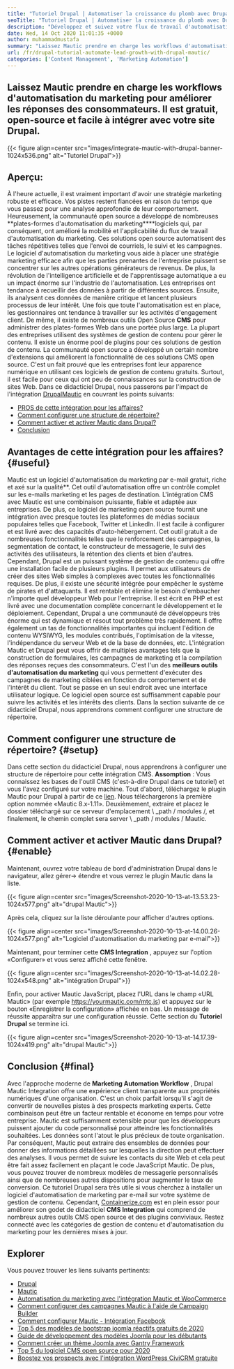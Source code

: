 ```yaml
---
title: "Tutoriel Drupal | Automatiser la croissance du plomb avec Drupal & Mautic '" 
seoTitle: "Tutoriel Drupal | Automatiser la croissance du plomb avec Drupal et Mautic" 
description: "Développez et suivez votre flux de travail d'automatisation du marketing à l'aide de l'intégration de Drupal Mautic. Suivez ce tutoriel Drupal pour apprendre les étapes d'intégration." 
date: Wed, 14 Oct 2020 11:01:35 +0000
author: muhammadmustafa
summary: "Laissez Mautic prendre en charge les workflows d'automatisation du marketing pour améliorer les réponses des consommateurs. Il est gratuit, open-source et facile à intégrer avec votre site Drupal." 
url: /fr/drupal-tutorial-automate-lead-growth-with-drupal-mautic/
categories: ['Content Management', 'Marketing Automation']
---
```


## Laissez Mautic prendre en charge les workflows d'automatisation du marketing pour améliorer les réponses des consommateurs. Il est gratuit, open-source et facile à intégrer avec votre site Drupal.

{{< figure align=center src="images/integrate-mautic-with-drupal-banner-1024x536.png" alt="Tutoriel Drupal">}}


## Aperçu:
À l'heure actuelle, il est vraiment important d'avoir une stratégie marketing robuste et efficace. Vos pistes restent fiancées en raison du temps que vous passez pour une analyse approfondie de leur comportement. Heureusement, la communauté open source a développé de nombreuses **plates-formes d'automatisation du marketing****logiciels qui, par conséquent, ont amélioré la mobilité et l'applicabilité du flux de travail d'automatisation du marketing. Ces solutions open source automatisent des tâches répétitives telles que l'envoi de courriels, le suivi et les campagnes. Le logiciel d'automatisation du marketing vous aide à placer une stratégie marketing efficace afin que les parties prenantes de l'entreprise puissent se concentrer sur les autres opérations générateurs de revenus. De plus, la révolution de l'intelligence artificielle et de l'apprentissage automatique a eu un impact énorme sur l'industrie de l'automatisation. Les entreprises ont tendance à recueillir des données à partir de différentes sources. Ensuite, ils analysent ces données de manière critique et lancent plusieurs processus de leur intérêt. Une fois que toute l'automatisation est en place, les gestionnaires ont tendance à travailler sur les activités d'engagement client.
De même, il existe de nombreux outils Open Source **CMS** pour administrer des plates-formes Web dans une portée plus large. La plupart des entreprises utilisent des systèmes de gestion de contenu pour gérer le contenu. Il existe un énorme pool de plugins pour ces solutions de gestion de contenu. La communauté open source a développé un certain nombre d'extensions qui améliorent la fonctionnalité de ces solutions CMS open source. C'est un fait prouvé que les entreprises font leur apparence numérique en utilisant ces logiciels de gestion de contenu gratuits. Surtout, il est facile pour ceux qui ont peu de connaissances sur la construction de sites Web. Dans ce didacticiel Drupal, nous passerons par l'impact de l'intégration [Drupal][2][Mautic][1] en couvrant les points suivants:
  * [PROS de cette intégration pour les affaires?][3]
  * [Comment configurer une structure de répertoire?][4]
  * [Comment activer et activer Mautic dans Drupal?][5]
  * [Conclusion][6]

## Avantages de cette intégration pour les affaires? {#useful}

Mautic est un logiciel d'automatisation du marketing par e-mail gratuit, riche et axé sur la qualité**. Cet outil d'automatisation offre un contrôle complet sur les e-mails marketing et les pages de destination. L'intégration CMS avec Mautic est une combinaison puissante, fiable et adaptée aux entreprises. De plus, ce logiciel de marketing open source fournit une intégration avec presque toutes les plateformes de médias sociaux populaires telles que Facebook, Twitter et LinkedIn. Il est facile à configurer et est livré avec des capacités d'auto-hébergement. Cet outil gratuit a de nombreuses fonctionnalités telles que le renforcement des campagnes, la segmentation de contact, le constructeur de messagerie, le suivi des activités des utilisateurs, la rétention des clients et bien d'autres. Cependant, Drupal est un puissant système de gestion de contenu qui offre une installation facile de plusieurs plugins. Il permet aux utilisateurs de créer des sites Web simples à complexes avec toutes les fonctionnalités requises. De plus, il existe une sécurité intégrée pour empêcher le système de pirates et d'attaquants. Il est rentable et élimine le besoin d'embaucher n'importe quel développeur Web pour l'entreprise.
Il est écrit en PHP et est livré avec une documentation complète concernant le développement et le déploiement. Cependant, Drupal a une communauté de développeurs très énorme qui est dynamique et résout tout problème très rapidement. Il offre également un tas de fonctionnalités importantes qui incluent l'édition de contenu WYSIWYG, les modules contribués, l'optimisation de la vitesse, l'indépendance du serveur Web et de la base de données, etc. L'intégration Mautic et Drupal peut vous offrir de multiples avantages tels que la construction de formulaires, les campagnes de marketing et la compilation des réponses reçues des consommateurs. C'est l'un des **meilleurs outils d'automatisation du marketing** qui vous permettent d'exécuter des campagnes de marketing ciblées en fonction du comportement et de l'intérêt du client. Tout se passe en un seul endroit avec une interface utilisateur logique. Ce logiciel open source est suffisamment capable pour suivre les activités et les intérêts des clients. Dans la section suivante de ce didacticiel Drupal, nous apprendrons comment configurer une structure de répertoire.

## Comment configurer une structure de répertoire? {#setup}

Dans cette section du didacticiel Drupal, nous apprendrons à configurer une structure de répertoire pour cette intégration CMS.
**Assomption** : Vous connaissez les bases de l'outil CMS (c'est-à-dire Drupal dans ce tutoriel) et vous l'avez configuré sur votre machine.
Tout d'abord, téléchargez le plugin Mautic pour Drupal à partir de ce [lien][7]. Nous téléchargerons la première option nommée «Mautic 8.x-1.11».
Deuxièmement, extraire et placez le dossier téléchargé sur ce serveur d'emplacement \ _path / modules /, et finalement, le chemin complet sera server \ _path / modules / Mautic.

## Comment activer et activer Mautic dans Drupal? {#enable}

Maintenant, ouvrez votre tableau de bord d'administration Drupal dans le navigateur, allez gérer-> étendre et vous verrez le plugin Mautic dans la liste.

{{< figure align=center src="images/Screenshot-2020-10-13-at-13.53.23-1024x577.png" alt="drupal Mautic">}}

Après cela, cliquez sur la liste déroulante pour afficher d'autres options.

{{< figure align=center src="images/Screenshot-2020-10-13-at-14.00.26-1024x577.png" alt="Logiciel d'automatisation du marketing par e-mail">}}

Maintenant, pour terminer cette **CMS Integration** , appuyez sur l'option «Configurer» et vous serez affiché cette fenêtre.

{{< figure align=center src="images/Screenshot-2020-10-13-at-14.02.28-1024x548.png" alt="intégration Drupal">}}

Enfin, pour activer Mautic JavaScript, placez l'URL dans le champ «URL Mautic» (par exemple https://yourmautic.com/mtc.js) et appuyez sur le bouton «Enregistrer la configuration» affichée en bas. Un message de réussite apparaîtra sur une configuration réussie. Cette section du **Tutoriel Drupal** se termine ici.

{{< figure align=center src="images/Screenshot-2020-10-13-at-14.17.39-1024x419.png" alt="drupal Mautic">}}


## Conclusion  {#final}

Avec l'approche moderne de **Marketing Automation Workflow** , Drupal Mautic Integration offre une expérience client transparente aux propriétés numériques d'une organisation. C'est un choix parfait lorsqu'il s'agit de convertir de nouvelles pistes à des prospects marketing experts. Cette combinaison peut être un facteur rentable et économe en temps pour votre entreprise. Mautic est suffisamment extensible pour que les développeurs puissent ajouter du code personnalisé pour atteindre les fonctionnalités souhaitées. Les données sont l'atout le plus précieux de toute organisation. Par conséquent, Mautic peut extraire des ensembles de données pour donner des informations détaillées sur lesquelles la direction peut effectuer des analyses. Il vous permet de suivre les contacts du site Web et cela peut être fait assez facilement en plaçant le code JavaScript Mautic. De plus, vous pouvez trouver de nombreux modèles de messagerie personnalisés ainsi que de nombreuses autres dispositions pour augmenter le taux de conversion.
Ce tutoriel Drupal sera très utile si vous cherchez à installer un logiciel d'automatisation de marketing par e-mail sur votre système de gestion de contenu. Cependant, [Containerize.com][8] est en plein essor pour améliorer son godet de didacticiel **CMS Integration** qui comprend de nombreux autres outils CMS open source et des plugins conviviaux. Restez connecté avec les catégories de gestion de contenu et d'automatisation du marketing pour les dernières mises à jour.

## Explorer
Vous pouvez trouver les liens suivants pertinents:
  * [Drupal][9]
  * [Mautic][10]
  * [Automatisation du marketing avec l'intégration Mautic et WooCommerce][11]
  * [Comment configurer des campagnes Mautic à l'aide de Campaign Builder][12]
  * [Comment configurer Mautic - Intégration Facebook][13]
  * [Top 5 des modèles de bootstrap joomla réactifs gratuits de 2020][14]
  * [Guide de développement des modèles Joomla pour les débutants][15]
  * [Comment créer un thème Joomla avec Gantry Framework][16]
  * [Top 5 du logiciel CMS open source pour 2020][17]
  * [Boostez vos prospects avec l'intégration WordPress CiviCRM gratuite][18]



[1]: https://products.containerize.com/marketing-automation/mautic
[2]: https://products.containerize.com/content-management/drupal
[3]: #useful
[4]: #setup
[5]: #enable
[6]: #final
[7]: https://www.drupal.org/project/mautic/releases
[8]: https://www.containerize.com/
[9]: https://products.containerize.com/content-management/drupal/
[10]: https://products.containerize.com/marketing-automation/mautic/
[11]: https://blog.containerize.com/blogging/marketing-automation-using-mautic-and-wordpress-woocommerce/
[12]: https://blog.containerize.com/marketing-automation/how-to-setup-marketing-campaigns-using-mautic-campaign-builder/
[13]: https://blog.containerize.com/marketing-automation/how-to-setup-mautic-facebook-integration/
[14]: https://blog.containerize.com/content-management/top-5-best-free-responsive-joomla-templates-of-2020/
[15]: https://blog.containerize.com/content-management/responsive-joomla-templates-tutorial/
[16]: https://blog.containerize.com/content-management/how-to-create-joomla-theme-joomla-gantry-framework/
[17]: https://blog.containerize.com/content-management/top-5-open-source-content-management-systems-for-2020/
[18]: https://blog.containerize.com/blogging/civicrm-wordpress-integration-wordpress-tutorial/
